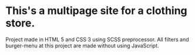 # This's a multipage site for a clothing store.
Project made in HTML 5 and CSS 3 using SCSS preprocessor.
All filters and burger-menu at this project are made without using JavaScript.
